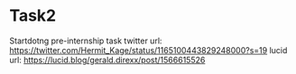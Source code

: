 # Task2
Startdotng pre-internship task
twitter url: https://twitter.com/Hermit_Kage/status/1165100443829248000?s=19
lucid url: https://lucid.blog/gerald.direxx/post/1566615526

